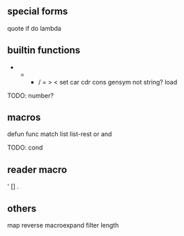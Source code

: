 ## special forms

quote if do lambda

## builtin functions

+ - * / = > < set car cdr cons gensym not string? load

TODO: number? 

## macros

defun func match list list-rest or and

TODO: cond

## reader macro

' [] .

## others

map
reverse
macroexpand
filter
length
